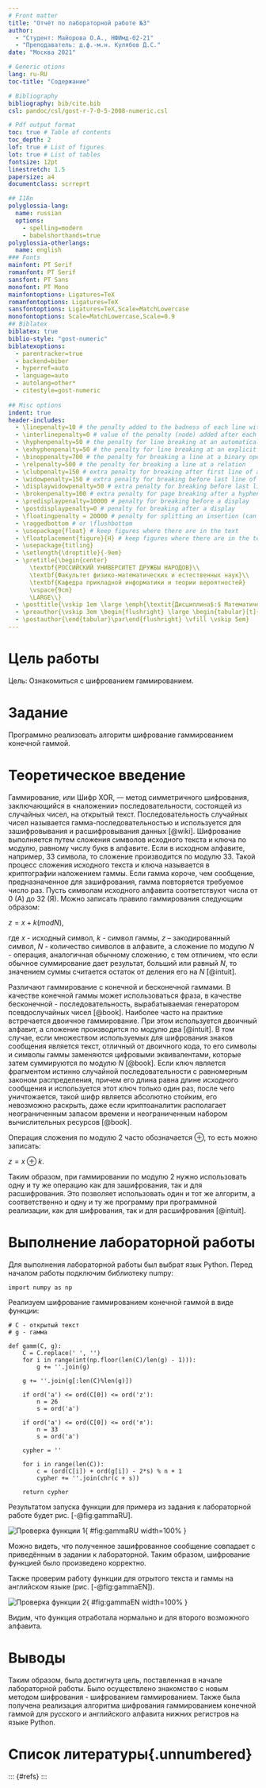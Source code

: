 ```yaml
---
# Front matter
title: "Отчёт по лабораторной работе №3"
author:
  - "Студент: Майорова О.А., НФИмд-02-21"
  - "Преподаватель: д.ф.-м.н. Кулябов Д.С."
date: "Москва 2021"

# Generic otions
lang: ru-RU
toc-title: "Содержание"

# Bibliography
bibliography: bib/cite.bib
csl: pandoc/csl/gost-r-7-0-5-2008-numeric.csl

# Pdf output format
toc: true # Table of contents
toc_depth: 2
lof: true # List of figures
lot: true # List of tables
fontsize: 12pt
linestretch: 1.5
papersize: a4
documentclass: scrreprt

## I18n
polyglossia-lang:
  name: russian
  options:
	- spelling=modern
	- babelshorthands=true
polyglossia-otherlangs:
  name: english
### Fonts
mainfont: PT Serif
romanfont: PT Serif
sansfont: PT Sans
monofont: PT Mono
mainfontoptions: Ligatures=TeX
romanfontoptions: Ligatures=TeX
sansfontoptions: Ligatures=TeX,Scale=MatchLowercase
monofontoptions: Scale=MatchLowercase,Scale=0.9
## Biblatex
biblatex: true
biblio-style: "gost-numeric"
biblatexoptions:
  - parentracker=true
  - backend=biber
  - hyperref=auto
  - language=auto
  - autolang=other*
  - citestyle=gost-numeric
  
## Misc options
indent: true
header-includes:
  - \linepenalty=10 # the penalty added to the badness of each line within a paragraph (no associated penalty node) Increasing the value makes tex try to have fewer lines in the paragraph.
  - \interlinepenalty=0 # value of the penalty (node) added after each line of a paragraph.
  - \hyphenpenalty=50 # the penalty for line breaking at an automatically inserted hyphen
  - \exhyphenpenalty=50 # the penalty for line breaking at an explicit hyphen
  - \binoppenalty=700 # the penalty for breaking a line at a binary operator
  - \relpenalty=500 # the penalty for breaking a line at a relation
  - \clubpenalty=150 # extra penalty for breaking after first line of a paragraph
  - \widowpenalty=150 # extra penalty for breaking before last line of a paragraph
  - \displaywidowpenalty=50 # extra penalty for breaking before last line before a display math
  - \brokenpenalty=100 # extra penalty for page breaking after a hyphenated line
  - \predisplaypenalty=10000 # penalty for breaking before a display
  - \postdisplaypenalty=0 # penalty for breaking after a display
  - \floatingpenalty = 20000 # penalty for splitting an insertion (can only be split footnote in standard LaTeX)
  - \raggedbottom # or \flushbottom
  - \usepackage{float} # keep figures where there are in the text
  - \floatplacement{figure}{H} # keep figures where there are in the text
  - \usepackage{titling}
  - \setlength{\droptitle}{-9em}
  - \pretitle{\begin{center}
      \textbf{РОССИЙСКИЙ УНИВЕРСИТЕТ ДРУЖБЫ НАРОДОВ}\\
      \textbf{Факультет физико-математических и естественных наук}\\
      \textbf{Кафедра прикладной информатики и теории вероятностей}
      \vspace{9cm}
      \LARGE\\}
  - \posttitle{\vskip 1em \large \emph{\textit{Дисциплина$:$ Математические основы защиты информации и информационной безопасности}} \end{center}}
  - \preauthor{\vskip 3em \begin{flushright} \large \begin{tabular}[t]{c}}
  - \postauthor{\end{tabular}\par\end{flushright} \vfill \vskip 5em}
---
```


# Цель работы
Цель: Ознакомиться с шифрованием гаммированием.

# Задание
Программно реализовать алгоритм шифрование гаммированием конечной гаммой.

# Теоретическое введение
Гаммирование, или Шифр XOR, — метод симметричного шифрования, заключающийся в «наложении» последовательности, состоящей из случайных чисел, на открытый текст.
Последовательность случайных чисел называется гамма-последовательностью и используется для зашифровывания и расшифровывания данных [@wiki].
Шифрование выполняется путем сложения символов исходного текста и ключа по модулю, равному числу букв в алфавите. Если в исходном алфавите, например, 33 символа, то сложение производится по модулю 33.
Такой процесс сложения исходного текста и ключа называется в криптографии наложением гаммы.
Если гамма короче, чем сообщение, предназначенное для зашифрования, гамма повторяется требуемое число раз.
Пусть символам исходного алфавита соответствуют числа от 0 (А) до 32 (Я). Можно записать правило гаммирования следующим образом:

$z = x + k (mod N)$,

где $x$ - исходный символ, $k$ - символ гаммы,  $z$ – закодированный символ, $N$ - количество символов в алфавите, а сложение по модулю $N$ - операция, аналогичная обычному сложению, с тем отличием, что если обычное суммирование дает результат, больший или равный $N$,
то значением суммы считается остаток от деления его на $N$ [@intuit].

Различают гаммирование с конечной и бесконечной гаммами. В качестве конечной гаммы может
использоваться фраза, в качестве бесконечной - последовательность, вырабатываемая генератором псевдослучайных чисел [@book].
Наиболее часто на практике встречается двоичное гаммирование. При этом используется двоичный алфавит, а сложение производится по модулю два [@intuit].
В том случае, если множеством используемых для шифрования
знаков сообщения является текст, отличный от двоичного кода, то
его символы и символы гаммы заменяются цифровыми
эквивалентами, которые затем суммируются по модулю $N$ [@book].
Eсли ключ является фрагментом истинно
случайной последовательности с равномерным законом
распределения, причем его длина равна длине исходного
сообщения и используется этот ключ только один раз, после чего
уничтожается, такой шифр является абсолютно стойким, его
невозможно раскрыть, даже если криптоаналитик располагает
неограниченным запасом времени и неограниченным набором
вычислительных ресурсов [@book].

Операция сложения по модулю 2 часто обозначается $\oplus$, то есть можно записать:

$z = x \oplus k$.

Таким образом, при гаммировании по модулю 2 нужно использовать одну и ту же операцию как для зашифрования, так и для расшифрования.
Это позволяет использовать один и тот же алгоритм, а соответственно и одну и ту же программу при программной реализации, как для шифрования, так и для расшифрования [@intuit]. 

# Выполнение лабораторной работы
Для выполнения лабораторной работы был выбрат язык Python. Перед началом работы подключим библиотеку numpy:
```
import numpy as np
```

Реализуем шифрование гаммированием конечной гаммой в виде функции:
```
# C - открытый текст
# g - гамма

def gamm(C, g):
    C = C.replace(' ', '')
    for i in range(int(np.floor(len(C)/len(g) - 1))):
        g += ''.join(g)
    
    g += ''.join(g[:len(C)%len(g)])
    
    if ord('a') <= ord(C[0]) <= ord('z'):
        n = 26
        s = ord('a')
        
    if ord('а') <= ord(C[0]) <= ord('я'):
        n = 33
        s = ord('а')
        
    cypher = ''
    
    for i in range(len(C)):
        c = (ord(C[i]) + ord(g[i]) - 2*s) % n + 1
        cypher += ''.join(chr(c + s))
        
    return cypher
```
Результатом запуска функции для примера из задания к лабораторной работе будет рис. [-@fig:gammaRU].

![Проверка функции 1](image/gammaRU.png){ #fig:gammaRU width=100% }

Можно видеть, что полученное зашифрованное сообщение совпадает с приведённым в задании к лабораторной.
Таким образом, шифрование функцией было произведено корректно.

Также проверим работу функции для отрытого текста и гаммы на английском языке (рис. [-@fig:gammaEN]).

![Проверка функции 2](image/gammaEN.png){ #fig:gammaEN width=100% }

Видим, что функция отработала нормально и для второго возможного алфавита.

# Выводы
Таким образом, была достигнута цель, поставленная в начале лабораторной работы.
Было осуществлено знакомство с новым методом шифрования - шифрованием гаммированием.
Также была получена реализация алгоритма шифрования гаммированием конечной гаммой для русского и английского алфавита нижних регистров на языке Python.

# Список литературы{.unnumbered}

::: {#refs}
:::
